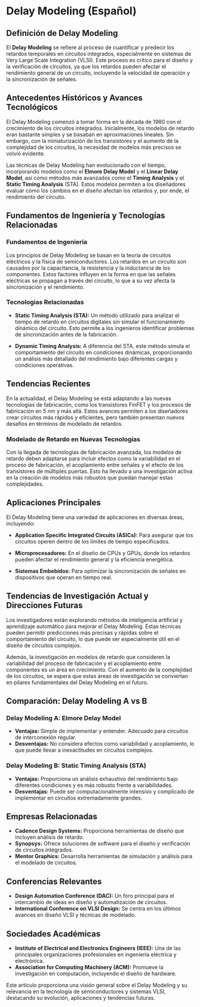 # Delay Modeling (Español)

## Definición de Delay Modeling

El **Delay Modeling** se refiere al proceso de cuantificar y predecir los retardos temporales en circuitos integrados, especialmente en sistemas de Very Large Scale Integration (VLSI). Este proceso es crítico para el diseño y la verificación de circuitos, ya que los retardos pueden afectar el rendimiento general de un circuito, incluyendo la velocidad de operación y la sincronización de señales.

## Antecedentes Históricos y Avances Tecnológicos

El Delay Modeling comenzó a tomar forma en la década de 1980 con el crecimiento de los circuitos integrados. Inicialmente, los modelos de retardo eran bastante simples y se basaban en aproximaciones lineales. Sin embargo, con la miniaturización de los transistores y el aumento de la complejidad de los circuitos, la necesidad de modelos más precisos se volvió evidente.

Las técnicas de Delay Modeling han evolucionado con el tiempo, incorporando modelos como el **Elmore Delay Model** y el **Linear Delay Model**, así como métodos más avanzados como el **Timing Analysis** y el **Static Timing Analysis** (STA). Estos modelos permiten a los diseñadores evaluar cómo los cambios en el diseño afectan los retardos y, por ende, el rendimiento del circuito.

## Fundamentos de Ingeniería y Tecnologías Relacionadas

### Fundamentos de Ingeniería

Los principios de Delay Modeling se basan en la teoría de circuitos eléctricos y la física de semiconductores. Los retardos en un circuito son causados por la capacitancia, la resistencia y la inductancia de los componentes. Estos factores influyen en la forma en que las señales eléctricas se propagan a través del circuito, lo que a su vez afecta la sincronización y el rendimiento.

### Tecnologías Relacionadas

- **Static Timing Analysis (STA):** Un método utilizado para analizar el tiempo de retardo en circuitos digitales sin simular el funcionamiento dinámico del circuito. Esto permite a los ingenieros identificar problemas de sincronización antes de la fabricación.
  
- **Dynamic Timing Analysis:** A diferencia del STA, este método simula el comportamiento del circuito en condiciones dinámicas, proporcionando un análisis más detallado del rendimiento bajo diferentes cargas y condiciones operativas.

## Tendencias Recientes

En la actualidad, el Delay Modeling se está adaptando a las nuevas tecnologías de fabricación, como los transistores FinFET y los procesos de fabricación en 5 nm y más allá. Estos avances permiten a los diseñadores crear circuitos más rápidos y eficientes, pero también presentan nuevos desafíos en términos de modelado de retardos.

### Modelado de Retardo en Nuevas Tecnologías

Con la llegada de tecnologías de fabricación avanzada, los modelos de retardo deben adaptarse para incluir efectos como la variabilidad en el proceso de fabricación, el acoplamiento entre señales y el efecto de los transistores de múltiples puertas. Esto ha llevado a una investigación activa en la creación de modelos más robustos que puedan manejar estas complejidades.

## Aplicaciones Principales

El Delay Modeling tiene una variedad de aplicaciones en diversas áreas, incluyendo:

- **Application Specific Integrated Circuits (ASICs):** Para asegurar que los circuitos operen dentro de los límites de tiempo especificados.
  
- **Microprocesadores:** En el diseño de CPUs y GPUs, donde los retardos pueden afectar el rendimiento general y la eficiencia energética.
  
- **Sistemas Embebidos:** Para optimizar la sincronización de señales en dispositivos que operan en tiempo real.

## Tendencias de Investigación Actual y Direcciones Futuras

Los investigadores están explorando métodos de inteligencia artificial y aprendizaje automático para mejorar el Delay Modeling. Estas técnicas pueden permitir predicciones más precisas y rápidas sobre el comportamiento del circuito, lo que puede ser especialmente útil en el diseño de circuitos complejos.

Además, la investigación en modelos de retardo que consideren la variabilidad del proceso de fabricación y el acoplamiento entre componentes es un área en crecimiento. Con el aumento de la complejidad de los circuitos, se espera que estas áreas de investigación se conviertan en pilares fundamentales del Delay Modeling en el futuro.

## Comparación: Delay Modeling A vs B

### Delay Modeling A: Elmore Delay Model

- **Ventajas:** Simple de implementar y entender. Adecuado para circuitos de interconexión regular.
- **Desventajas:** No considera efectos como variabilidad y acoplamiento, lo que puede llevar a inexactitudes en circuitos complejos.

### Delay Modeling B: Static Timing Analysis (STA)

- **Ventajas:** Proporciona un análisis exhaustivo del rendimiento bajo diferentes condiciones y es más robusto frente a variabilidades.
- **Desventajas:** Puede ser computacionalmente intensivo y complicado de implementar en circuitos extremadamente grandes.

## Empresas Relacionadas

- **Cadence Design Systems:** Proporciona herramientas de diseño que incluyen análisis de retardo.
- **Synopsys:** Ofrece soluciones de software para el diseño y verificación de circuitos integrados.
- **Mentor Graphics:** Desarrolla herramientas de simulación y análisis para el modelado de circuitos.

## Conferencias Relevantes

- **Design Automation Conference (DAC):** Un foro principal para el intercambio de ideas en diseño y automatización de circuitos.
- **International Conference on VLSI Design:** Se centra en los últimos avances en diseño VLSI y técnicas de modelado.

## Sociedades Académicas

- **Institute of Electrical and Electronics Engineers (IEEE):** Una de las principales organizaciones profesionales en ingeniería eléctrica y electrónica.
- **Association for Computing Machinery (ACM):** Promueve la investigación en computación, incluyendo el diseño de hardware.

Este artículo proporciona una visión general sobre el Delay Modeling y su relevancia en la tecnología de semiconductores y sistemas VLSI, destacando su evolución, aplicaciones y tendencias futuras.